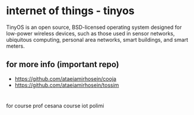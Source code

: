 # internet of things - tinyos  

TinyOS is an open source, BSD-licensed operating system designed for low-power wireless devices, such as those used in sensor networks, ubiquitous computing, personal area networks, smart buildings, and smart meters.  

## for more info (important repo)  

- https://github.com/ataeiamirhosein/cooja  
- https://github.com/ataeiamirhosein/tossim  

#
for course prof cesana course iot polimi
